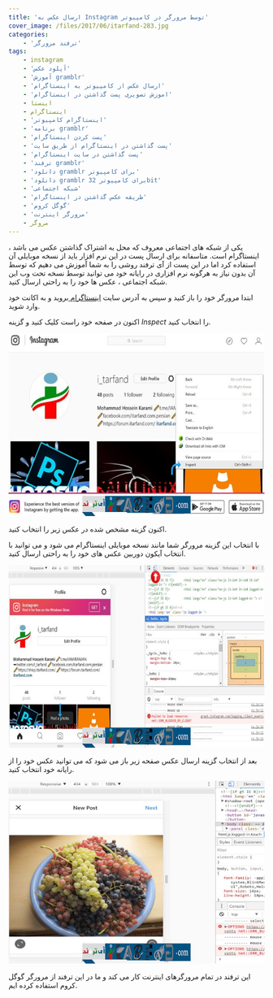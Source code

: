 ```yaml
---
title: 'ارسال عکس به Instagram توسط مرورگر در کامپیوتر'
cover_image: /files/2017/06/itarfand-283.jpg
categories:
    - 'ترفند مرورگر'
tags:
    - instagram
    - 'آپلود عکس'
    - 'آموزش gramblr'
    - 'ارسال عکس از کامپیوتر به اینستاگرام'
    - 'اموزش تصویری پست گذاشتن در اینستاگرام'
    - اینستا
    - اینستاگرام
    - 'اینستاگرام کامپیوتر'
    - 'برنامه gramblr'
    - 'پست کردن اینستاگرام'
    - 'پست گذاشتن در اینستاگرام از طریق سایت'
    - 'پست گذاشتن در سایت اینستاگرام'
    - 'ترفند gramblr'
    - 'دانلود gramblr برای کامپیوتر'
    - 'دانلود gramblr برای کامپیوتر 32bit'
    - 'شبکه اجتماعی'
    - 'طریقه عکس گذاشتن در اینستاگرام'
    - 'گوگل کروم'
    - 'مرورگر اینترنت'
    - مروگر
---
```


یکی از شبکه های اجتماعی معروف که محل به اشتراک گذاشتن عکس می باشد ، اینستاگرام است. متاسفانه برای ارسال پست در این نرم افزار باید از نسخه موبایلی آن استفاده کرد اما در این پست از آی ترفند روشی را به شما آموزش می دهیم که توسط آن بدون نیاز به هرگونه نرم افزاری در رایانه خود می توانید توسط نسخه تحت وب این شبکه اجتماعی ، عکس ها خود را به راحتی ارسال کنید.

ابتدا مرورگر خود را باز کنید و سپس به آدرس سایت [اینستاگرام ](https://www.instagram.com/)بروید و به اکانت خود وارد شوید.

اکنون در صفحه خود راست کلیک کنید و گزینه *Inspect* را انتخاب کنید.

![mhkarami97](/files/2017/06/itarfand-280.jpg)  

اکنون گزینه مشخص شده در عکس زیر را انتخاب کنید.

با انتخاب این گزینه مرورگر شما مانند نسخه موبایلی اینستاگرام می شود و می توانید با انتخاب آیکون دوربین عکس های خود را به راحتی ارسال کنید.

![mhkarami97](/files/2017/06/itarfand-281.jpg)  

بعد از انتخاب گزینه ارسال عکس صفحه زیر باز می شود که می توانید عکس خود را از رایانه خود انتخاب کنید.

![mhkarami97](/files/2017/06/itarfand-282.jpg)  

این ترفند در تمام مرورگرهای اینترنت کار می کند و ما در این ترفند از مرورگر گوگل کروم استفاده کرده ایم.